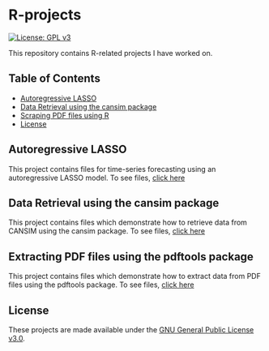 # R-projects
[![License: GPL v3](https://img.shields.io/badge/License-GPLv3-blue.svg)](https://www.gnu.org/licenses/gpl-3.0)

This repository contains R-related projects I have worked on. 

## Table of Contents
- [Autoregressive LASSO](#Autoregressive-LASSO)
- [Data Retrieval using the cansim package](#Data-Retrive)
- [Scraping PDF files using R](#PDF-files)
- [License](#License)

## Autoregressive LASSO <a name="Autoregressive-LASSO"></a>
This project contains files for time-series forecasting using an autoregressive LASSO model. To see files, [click here](https://github.com/lj-valencia/R-projects/tree/master/Autoregressive-LASSO)

## Data Retrieval using the cansim package <a name="Data-Retrive"></a>
This project contains files which demonstrate how to retrieve data from CANSIM using the cansim package. To see files, [click here](https://github.com/lj-valencia/R-projects/tree/master/CANSIM-Retrieval)

## Extracting PDF files using the pdftools package <a name="PDF-files"></a>
This project contains files which demonstrate how to extract data from PDF files using the pdftools package. To see files, [click here](https://github.com/lj-valencia/R-projects/tree/master/Extract-PDF-1)

## License <a name="License"></a>
These projects are made available under the [GNU General Public License v3.0](https://www.gnu.org/licenses/gpl-3.0.en.html).
